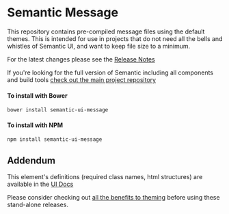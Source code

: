 # Semantic Message

This repository contains pre-compiled message files using the default themes. This is intended for use in projects that do not need all the bells and whistles of Semantic UI, and want to keep file size to a minimum.

For the latest changes please see the [Release Notes](https://github.com/Semantic-Org/UI-Message/blob/master/RELEASE-NOTES.md)

If you're looking for the full version of Semantic including all components and build tools [check out the main project repository](https://github.com/Semantic-Org/Semantic-UI/tree/1.0)

#### To install with Bower
```
bower install semantic-ui-message
```

#### To install with NPM
```
npm install semantic-ui-message
```

## Addendum

This element's definitions (required class names, html structures) are available in the [UI Docs](http://www.semantic-ui.com)

Please consider checking out [all the benefits to theming](http://www.learnsemantic.com/guide/expert.html) before using these stand-alone releases.
